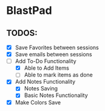 # BlastPad

## TODOS:

- [x] Save Favorites between sessions
- [x] Save emails between sessions
- [ ] Add To-Do Functionality
    - [x] Able to Add Items
    - [ ] Able to mark items as done
- [X] Add Notes Functionality
    - [X] Notes Saving
    - [x] Basic Notes Functionality
- [x] Make Colors Save
